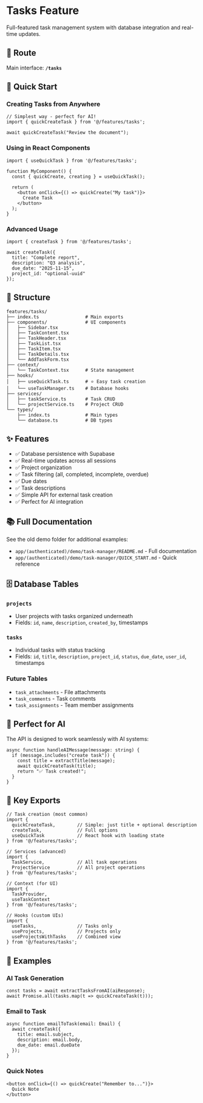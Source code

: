 # Tasks Feature

Full-featured task management system with database integration and real-time updates.

## 📍 Route

Main interface: **`/tasks`**

## 🚀 Quick Start

### Creating Tasks from Anywhere

```tsx
// Simplest way - perfect for AI!
import { quickCreateTask } from '@/features/tasks';

await quickCreateTask("Review the document");
```

### Using in React Components

```tsx
import { useQuickTask } from '@/features/tasks';

function MyComponent() {
  const { quickCreate, creating } = useQuickTask();
  
  return (
    <button onClick={() => quickCreate("My task")}>
      Create Task
    </button>
  );
}
```

### Advanced Usage

```tsx
import { createTask } from '@/features/tasks';

await createTask({
  title: "Complete report",
  description: "Q3 analysis",
  due_date: "2025-11-15",
  project_id: "optional-uuid"
});
```

## 📁 Structure

```
features/tasks/
├── index.ts                 # Main exports
├── components/              # UI components
│   ├── Sidebar.tsx
│   ├── TaskContent.tsx
│   ├── TaskHeader.tsx
│   ├── TaskList.tsx
│   ├── TaskItem.tsx
│   ├── TaskDetails.tsx
│   └── AddTaskForm.tsx
├── context/
│   └── TaskContext.tsx      # State management
├── hooks/
│   ├── useQuickTask.ts      # ⭐ Easy task creation
│   └── useTaskManager.ts    # Database hooks
├── services/
│   ├── taskService.ts       # Task CRUD
│   └── projectService.ts    # Project CRUD
└── types/
    ├── index.ts             # Main types
    └── database.ts          # DB types
```

## ✨ Features

- ✅ Database persistence with Supabase
- ✅ Real-time updates across all sessions
- ✅ Project organization
- ✅ Task filtering (all, completed, incomplete, overdue)
- ✅ Due dates
- ✅ Task descriptions
- ✅ Simple API for external task creation
- ✅ Perfect for AI integration

## 📚 Full Documentation

See the old demo folder for additional examples:
- `app/(authenticated)/demo/task-manager/README.md` - Full documentation
- `app/(authenticated)/demo/task-manager/QUICK_START.md` - Quick reference

## 🗄️ Database Tables

### `projects`
- User projects with tasks organized underneath
- Fields: `id`, `name`, `description`, `created_by`, timestamps

### `tasks`
- Individual tasks with status tracking
- Fields: `id`, `title`, `description`, `project_id`, `status`, `due_date`, `user_id`, timestamps

### Future Tables
- `task_attachments` - File attachments
- `task_comments` - Task comments
- `task_assignments` - Team member assignments

## 🎯 Perfect for AI

The API is designed to work seamlessly with AI systems:

```tsx
async function handleAIMessage(message: string) {
  if (message.includes("create task")) {
    const title = extractTitle(message);
    await quickCreateTask(title);
    return "✅ Task created!";
  }
}
```

## 🔗 Key Exports

```tsx
// Task creation (most common)
import { 
  quickCreateTask,        // Simple: just title + optional description
  createTask,             // Full options
  useQuickTask            // React hook with loading state
} from '@/features/tasks';

// Services (advanced)
import { 
  TaskService,            // All task operations
  ProjectService          // All project operations
} from '@/features/tasks';

// Context (for UI)
import { 
  TaskProvider, 
  useTaskContext 
} from '@/features/tasks';

// Hooks (custom UIs)
import { 
  useTasks,               // Tasks only
  useProjects,            // Projects only
  useProjectsWithTasks    // Combined view
} from '@/features/tasks';
```

## 📝 Examples

### AI Task Generation

```tsx
const tasks = await extractTasksFromAI(aiResponse);
await Promise.all(tasks.map(t => quickCreateTask(t)));
```

### Email to Task

```tsx
async function emailToTask(email: Email) {
  await createTask({
    title: email.subject,
    description: email.body,
    due_date: email.dueDate
  });
}
```

### Quick Notes

```tsx
<button onClick={() => quickCreate("Remember to...")}>
  Quick Note
</button>
```


